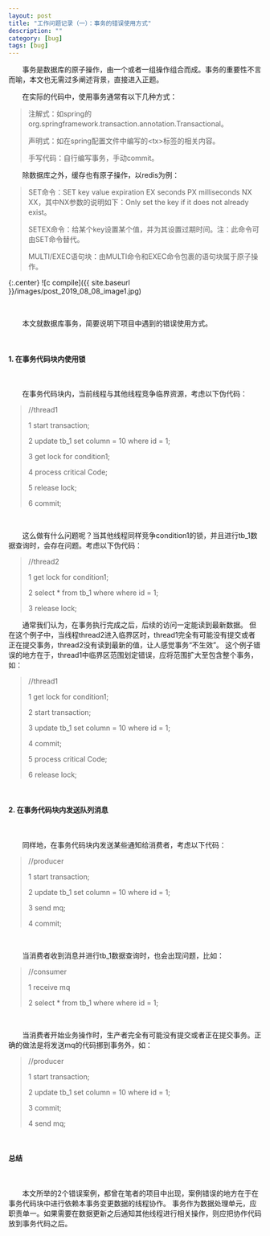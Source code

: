 ```yaml
---
layout: post
title: "工作问题记录（一）：事务的错误使用方式"
description: ""
category: [bug]
tags: [bug]
---
```

<link rel="stylesheet" href="{{ site.baseurl }}/css/pygments.css">

&#160; &#160; &#160; &#160;事务是数据库的原子操作，由一个或者一组操作组合而成。事务的重要性不言而喻，本文也无需过多阐述背景，直接进入正题。

&#160; &#160; &#160; &#160;在实际的代码中，使用事务通常有以下几种方式：

> 注解式：如spring的org.springframework.transaction.annotation.Transactional。
>
> 声明式：如在spring配置文件中编写的&lt;tx&gt;标签的相关内容。
>
> 手写代码：自行编写事务，手动commit。

&#160; &#160; &#160; &#160;除数据库之外，缓存也有原子操作，以redis为例：

> SET命令：SET key value expiration EX seconds PX milliseconds NX XX，其中NX参数的说明如下：Only set the key if it does not already exist。
>
> SETEX命令：给某个key设置某个值，并为其设置过期时间。注：此命令可由SET命令替代。
>
> MULTI/EXEC语句块：由MULTI命令和EXEC命令包裹的语句块属于原子操作。

{:.center}
![c compile]({{ site.baseurl }}/images/post_2019_08_08_image1.jpg)

<!-- more -->

<br>

&#160; &#160; &#160; &#160;本文就数据库事务，简要说明下项目中遇到的错误使用方式。

<br>

#### 1. 在事务代码块内使用锁

<br>

&#160; &#160; &#160; &#160;在事务代码块内，当前线程与其他线程竞争临界资源，考虑以下伪代码：

> //thread1
>
> 1 start transaction;
> 
> 2 update tb_1 set column = 10 where id = 1;
> 
> 3 get lock for condition1;
> 
> 4 process critical Code;
>
> 5 release lock;
>
> 6 commit;

<br>

&#160; &#160; &#160; &#160;这么做有什么问题呢？当其他线程同样竞争condition1的锁，并且进行tb_1数据查询时，会存在问题。考虑以下伪代码：

> //thread2
> 
> 1 get lock for condition1;
> 
> 2 select * from tb_1 where where id = 1;
>
> 3 release lock;

&#160; &#160; &#160; &#160;通常我们认为，在事务执行完成之后，后续的访问一定能读到最新数据。
但在这个例子中，当线程thread2进入临界区时，thread1完全有可能没有提交或者正在提交事务，thread2没有读到最新的值，让人感觉事务“不生效”。
这个例子错误的地方在于，thread1中临界区范围划定错误，应将范围扩大至包含整个事务，如：

> //thread1
> 
> 1 get lock for condition1;
> 
> 2 start transaction;
> 
> 3 update tb_1 set column = 10 where id = 1;
> 
> 4 commit;
>
> 5 process critical Code;
> 
> 6 release lock;

<br>

#### 2. 在事务代码块内发送队列消息

<br>

&#160; &#160; &#160; &#160;同样地，在事务代码块内发送某些通知给消费者，考虑以下代码：

> //producer
>
> 1 start transaction;
> 
> 2 update tb_1 set column = 10 where id = 1;
> 
> 3 send mq;
>
> 4 commit;

<br>

&#160; &#160; &#160; &#160;当消费者收到消息并进行tb_1数据查询时，也会出现问题，比如：

> //consumer
>
> 1 receive mq
> 
> 2 select * from tb_1 where where id = 1;

<br>

&#160; &#160; &#160; &#160;当消费者开始业务操作时，生产者完全有可能没有提交或者正在提交事务。正确的做法是将发送mq的代码挪到事务外，如：

> //producer
>
> 1 start transaction;
> 
> 2 update tb_1 set column = 10 where id = 1;
> 
> 3 commit;
>
> 4 send mq;

<br>

#### 总结

<br>

&#160; &#160; &#160; &#160;本文所举的2个错误案例，都曾在笔者的项目中出现，案例错误的地方在于在事务代码块中进行依赖本事务变更数据的线程协作。
事务作为数据处理单元，应职责单一。如果需要在数据更新之后通知其他线程进行相关操作，则应把协作代码放到事务代码之后。
